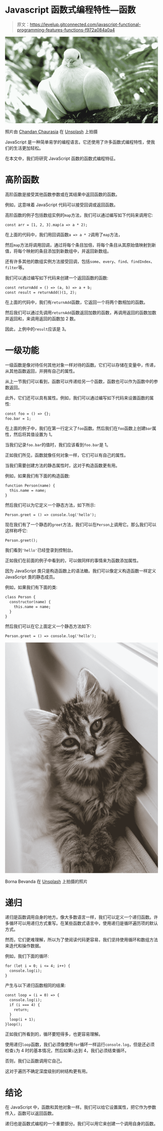 # Javascript 函数式编程特性—函数

> 原文：<https://levelup.gitconnected.com/javascript-functional-programming-features-functions-f972a084a0a4>

![](img/64f7bb497e275e625c0a42479d6ef688.png)

照片由 [Chandan Chaurasia](https://unsplash.com/@chaurasia?utm_source=medium&utm_medium=referral) 在 [Unsplash](https://unsplash.com?utm_source=medium&utm_medium=referral) 上拍摄

JavaScript 是一种简单易学的编程语言。它还使用了许多函数式编程特性，使我们的生活更加轻松。

在本文中，我们将研究 JavaScript 函数的函数式编程特征。

# 高阶函数

高阶函数是接受其他函数参数或在其结果中返回函数的函数。

例如，这意味着 JavaScript 代码可以接受回调或返回函数。

高阶函数的例子包括数组实例的`map`方法，我们可以通过编写如下代码来调用它:

```
const arr = [1, 2, 3].map(a => a * 2);
```

在上面的代码中，我们用回调函数`a => a * 2`调用了`map`方法，

然后`map`方法将调用回调，通过将每个条目加倍，将每个条目从其原始值映射到新值，将每个映射的条目添加到新数组中，并返回新数组。

还有许多其他的数组实例方法接受回调，包括`some`、`every`、`find`、`findIndex`、`filter`等。

我们可以通过编写如下代码来创建一个返回函数的函数:

```
const returnAdd = () => (a, b) => a + b;
const result = returnAdd()(1, 2);
```

在上面的代码中，我们有`returnAdd`函数，它返回一个将两个数相加的函数。

然后我们可以通过先调用`returnAdd`函数返回加数的函数，再调用返回的函数加数并返回和，来调用返回的函数加 2 数。

因此，上例中的`result`应该是 3。

# 一级功能

一级函数是像对待任何其他对象一样对待的函数。它们可以存储在变量中，传递，从其他函数返回，并拥有自己的属性。

从上一节我们可以看到，函数可以传递给另一个函数，函数也可以作为函数中的参数返回。

此外，它们还可以具有属性。例如，我们可以通过编写如下代码来设置函数的属性:

```
const foo = () => {};
foo.bar = 1;
```

在上面的例子中，我们在第一行定义了`foo`函数。然后我们在`foo`函数上创建`bar`属性，然后将其值设置为 1。

当我们记录`foo.bar`的值时，我们应该看到`foo.bar`是 1。

正如我们所见，函数就像任何对象一样，它们可以有自己的属性。

当我们需要创建方法的静态属性时，这对于构造函数更有用。

例如，如果我们有下面的构造函数:

```
function Person(name) {
  this.name = name;
}
```

然后我们可以为它定义一个静态方法，如下所示:

```
Person.greet = () => console.log('hello');
```

现在我们有了一个静态的`greet`方法，我们可以在`Person`上调用它。那么我们可以这样称呼它:

```
Person.greet();
```

我们看到`'hello'`已经登录到控制台。

正如我们在前面的例子中看到的，可以做同样的事情来为函数添加属性。

因为 JavaScript 类只是构造函数上的语法糖。我们可以像定义构造函数一样定义 JavaScript 类的静态成员。

例如，如果我们有下面的类:

```
class Person {
  constructor(name) {
    this.name = name;
  }
}
```

然后我们可以在它上面定义一个静态方法如下:

```
Person.greet = () => console.log('hello');
```

![](img/4c145bd36a1b4a1d07c7dd769fdba774.png)

Borna Bevanda 在 [Unsplash](https://unsplash.com?utm_source=medium&utm_medium=referral) 上拍摄的照片

# 递归

递归是函数调用自身的地方。像大多数语言一样，我们可以定义一个递归函数。许多循环可以用递归方式重写。在某些函数式语言中，使用递归是循环遍历项的默认方式。

然而，它们更难理解，所以为了使阅读代码更容易，我们坚持使用循环和数组方法来迭代和操作数据。

例如，我们下面的循环:

```
for (let i = 0; i <= 4; i++) {
  console.log(i);
}
```

产生与以下递归函数相同的结果:

```
const loop = (i = 0) => {
  console.log(i);
  if (i === 4) {
    return;
  }
  loop(i + 1);
}loop();
```

正如我们所看到的，循环要短得多，也更容易理解。

使用递归`loop`函数，我们必须像使用`for`循环一样运行`console.log`，但是还必须检查`i`为 4 时的基本情况，然后如果`i`达到 4，我们必须结束循环。

否则，我们让函数调用它自己。

这对于遍历不确定深度级别的树结构更有用。

# 结论

在 JavaScript 中，函数和其他对象一样。我们可以给它设置属性，把它作为参数传入，函数可以返回函数。

递归也是函数式编程的一个重要部分。我们可以用它来创建一个调用自身的函数。